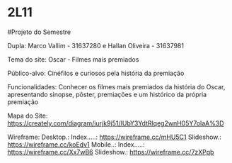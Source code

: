 # 2L11

#Projeto do Semestre

Dupla: Marco Vallim - 31637280 e Hallan Oliveira - 31637981

Tema do site: Oscar - Filmes mais premiados

Público-alvo: Cinéfilos e curiosos pela história da premiação

Funcionalidades: Conhecer os filmes mais premiados da história do Oscar, apresentando sinopse, pôster, premiações e um histórico da própria premiação

Mapa do Site: https://creately.com/diagram/iurjk9j51/IUbY3YdtRlqeg2wnH05Y7olaA%3D

Wireframe: 
  Desktop.:
      Index.....: https://wireframe.cc/mHU5C1
      Slideshow.: https://wireframe.cc/koEdv1
  Mobile..:
      Index.....: https://wireframe.cc/Xx7wB6
      Slideshow.: https://wireframe.cc/7zXPqb
